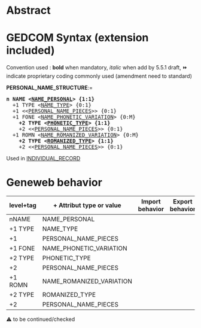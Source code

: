 ﻿# Abstract

# GEDCOM Syntax (extension included)
Convention used : **bold** when mandatory, _italic_ when add by 5.5.1 draft, &#x23E9; indicate proprietary coding commonly used (amendment need to standard)<br />

**PERSONAL_NAME_STRUCTURE**:=
<pre>
<b>n NAME &lt;<a href=Ged.NAME_PERSONAL>NAME_PERSONAL</a>&gt; {1:1}</b>
  +1 TYPE &lt;<a href=Ged.NAME_TYPE>NAME_TYPE</a>&gt; {0:1}
  +1 &lt;&lt;<a href=Ged.PERSONAL_NAME_PIECES>PERSONAL_NAME_PIECES</a>&gt;&gt; {0:1}
  +1 FONE &lt;<a href=Ged.NAME_PHONETIC_VARIATION>NAME_PHONETIC_VARIATION</a>&gt; {0:M}
<b>    +2 TYPE &lt;<a href=Ged.PHONETIC_TYPE>PHONETIC_TYPE</a>&gt; {1:1}</b>
    +2 &lt;&lt;<a href=Ged.PERSONAL_NAME_PIECES>PERSONAL_NAME_PIECES</a>&gt;&gt; {0:1}
  +1 ROMN &lt;<a href=Ged.NAME_ROMANIZED_VARIATION>NAME_ROMANIZED_VARIATION</a>&gt; {0:M}
<b>    +2 TYPE &lt;<a href=Ged.ROMANIZED_TYPE>ROMANIZED_TYPE</a>&gt; {1:1}</b>
    +2 &lt;&lt;<a href=Ged.PERSONAL_NAME_PIECES>PERSONAL_NAME_PIECES</a>&gt;&gt; {0:1}
</pre>
Used in <a href=Ged.INDIVIDUAL_RECORD>INDIVIDUAL_RECORD</a><br />

# Geneweb behavior

level+tag  | + Attribut type or value | Import behavior | Export behavior  | Comment 
---------- | ------------- | :---------------: | :-----------------:| -----------
nNAME | NAME_PERSONAL | | |
+1 TYPE | NAME_TYPE | | |
+1 | PERSONAL_NAME_PIECES | | |
+1 FONE | NAME_PHONETIC_VARIATION | | |
+2 TYPE | PHONETIC_TYPE | | |
+2 | PERSONAL_NAME_PIECES | | |
+1 ROMN | NAME_ROMANIZED_VARIATION | | |
+2 TYPE | ROMANIZED_TYPE | | |
+2 | PERSONAL_NAME_PIECES | | |

:warning: to be continued/checked

